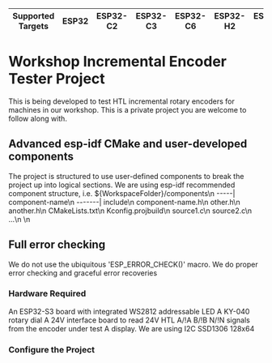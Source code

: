 | Supported Targets | ESP32 | ESP32-C2 | ESP32-C3 | ESP32-C6 | ESP32-H2 | ESP32-P4 | ESP32-S2 | ESP32-S3 |
| ----------------- | ----- | -------- | -------- | -------- | -------- | -------- | -------- | -------- |

# Workshop Incremental Encoder Tester Project

This is being developed to test HTL incremental rotary encoders for machines in our workshop.
This is a private project you are welcome to follow along with.

## Advanced esp-idf CMake and user-developed components
The project is structured to use user-defined components to break the project up into logical sections.
We are using esp-idf recommended component structure, i.e.
${WorkspaceFolder}/components\n
                    -----| component-name\n
                          -------| include\n
                                   component-name.h\n
                                   other.h\n
                                   another.h\n
                          CMakeLists.txt\n
                          Kconfig.projbuild\n
                          source1.c\n
                          source2.c\n
                          ...\n
\n

## Full error checking
We do not use the ubiquitous 'ESP_ERROR_CHECK()' macro.
We do proper error checking and graceful error recoveries

### Hardware Required

An ESP32-S3 board with integrated WS2812 addressable LED
A KY-040 rotary dial
A 24V interface board to read 24V HTL A/!A B/!B N/!N signals from the encoder under test
A display. We are using I2C SSD1306 128x64  

### Configure the Project
